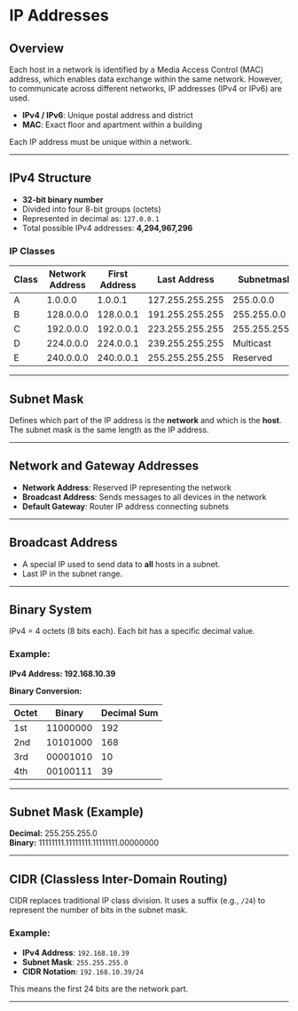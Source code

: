 
# IP Addresses

## Overview

Each host in a network is identified by a Media Access Control (MAC) address, which enables data exchange within the same network. However, to communicate across different networks, IP addresses (IPv4 or IPv6) are used. 

- **IPv4 / IPv6**: Unique postal address and district
- **MAC**: Exact floor and apartment within a building

Each IP address must be unique within a network.

---

## IPv4 Structure

- **32-bit binary number**
- Divided into four 8-bit groups (octets)
- Represented in decimal as: `127.0.0.1`
- Total possible IPv4 addresses: **4,294,967,296**

### IP Classes

| Class | Network Address | First Address | Last Address | Subnetmask | CIDR | Subnets | IPs            |
|-------|------------------|----------------|---------------|-------------|------|----------|-----------------|
| A     | 1.0.0.0          | 1.0.0.1        | 127.255.255.255 | 255.0.0.0   | /8   | 127      | 16,777,216      |
| B     | 128.0.0.0        | 128.0.0.1      | 191.255.255.255 | 255.255.0.0 | /16  | 16,384   | 65,536          |
| C     | 192.0.0.0        | 192.0.0.1      | 223.255.255.255 | 255.255.255.0 | /24 | 2,097,152| 256             |
| D     | 224.0.0.0        | 224.0.0.1      | 239.255.255.255 | Multicast   | -    | -        | Multicast       |
| E     | 240.0.0.0        | 240.0.0.1      | 255.255.255.255 | Reserved    | -    | -        | Reserved        |

---

## Subnet Mask

Defines which part of the IP address is the **network** and which is the **host**. The subnet mask is the same length as the IP address.

---

## Network and Gateway Addresses

- **Network Address**: Reserved IP representing the network
- **Broadcast Address**: Sends messages to all devices in the network
- **Default Gateway**: Router IP address connecting subnets

---

## Broadcast Address

- A special IP used to send data to **all** hosts in a subnet.
- Last IP in the subnet range.

---

## Binary System

IPv4 = 4 octets (8 bits each). Each bit has a specific decimal value.

### Example:

**IPv4 Address: 192.168.10.39**

**Binary Conversion:**

| Octet | Binary             | Decimal Sum |
|-------|--------------------|-------------|
| 1st   | 11000000           | 192         |
| 2nd   | 10101000           | 168         |
| 3rd   | 00001010           | 10          |
| 4th   | 00100111           | 39          |

---

## Subnet Mask (Example)

**Decimal:** 255.255.255.0  
**Binary:** 11111111.11111111.11111111.00000000

---

## CIDR (Classless Inter-Domain Routing)

CIDR replaces traditional IP class division. It uses a suffix (e.g., `/24`) to represent the number of bits in the subnet mask.

### Example:

- **IPv4 Address**: `192.168.10.39`
- **Subnet Mask**: `255.255.255.0`
- **CIDR Notation**: `192.168.10.39/24`

This means the first 24 bits are the network part.

---

